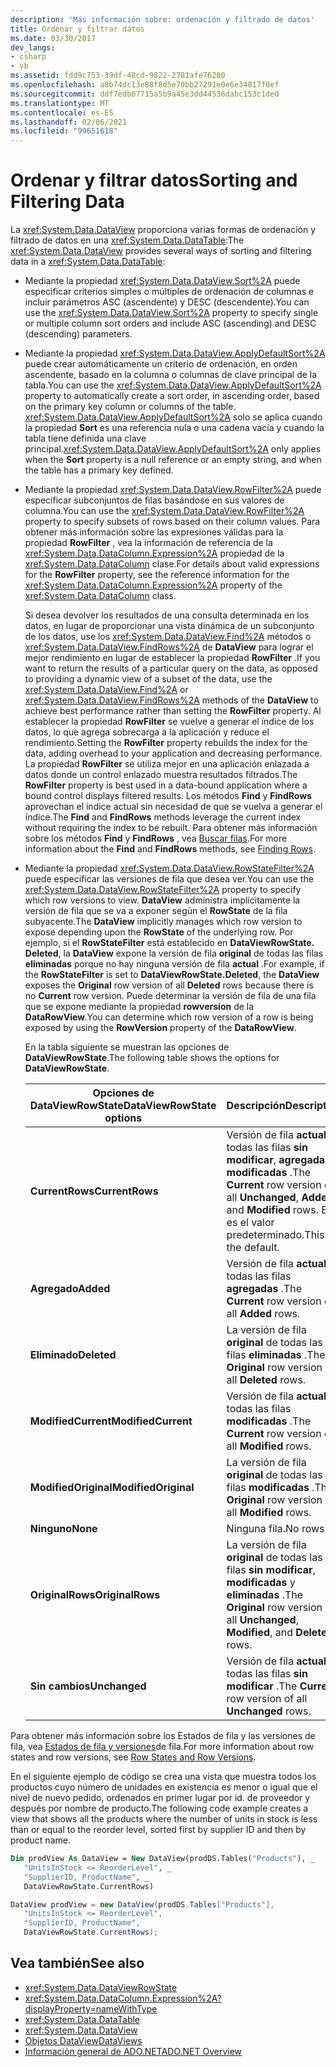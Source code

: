 ```yaml
---
description: 'Más información sobre: ordenación y filtrado de datos'
title: Ordenar y filtrar datos
ms.date: 03/30/2017
dev_langs:
- csharp
- vb
ms.assetid: fdd9c753-39df-48cd-9822-2781afe76200
ms.openlocfilehash: a8b74dc13e88f8d5e70bb27291e0e6e34817f0ef
ms.sourcegitcommit: ddf7edb67715a5b9a45e3dd44536dabc153c1de0
ms.translationtype: MT
ms.contentlocale: es-ES
ms.lasthandoff: 02/06/2021
ms.locfileid: "99651618"
---
```

# <a name="sorting-and-filtering-data"></a><span data-ttu-id="59723-103">Ordenar y filtrar datos</span><span class="sxs-lookup"><span data-stu-id="59723-103">Sorting and Filtering Data</span></span>

<span data-ttu-id="59723-104">La <xref:System.Data.DataView> proporciona varias formas de ordenación y filtrado de datos en una <xref:System.Data.DataTable>:</span><span class="sxs-lookup"><span data-stu-id="59723-104">The <xref:System.Data.DataView> provides several ways of sorting and filtering data in a <xref:System.Data.DataTable>:</span></span>  
  
- <span data-ttu-id="59723-105">Mediante la propiedad <xref:System.Data.DataView.Sort%2A> puede especificar criterios simples o múltiples de ordenación de columnas e incluir parámetros ASC (ascendente) y DESC (descendente).</span><span class="sxs-lookup"><span data-stu-id="59723-105">You can use the <xref:System.Data.DataView.Sort%2A> property to specify single or multiple column sort orders and include ASC (ascending) and DESC (descending) parameters.</span></span>  
  
- <span data-ttu-id="59723-106">Mediante la propiedad <xref:System.Data.DataView.ApplyDefaultSort%2A> puede crear automáticamente un criterio de ordenación, en orden ascendente, basado en la columna o columnas de clave principal de la tabla.</span><span class="sxs-lookup"><span data-stu-id="59723-106">You can use the <xref:System.Data.DataView.ApplyDefaultSort%2A> property to automatically create a sort order, in ascending order, based on the primary key column or columns of the table.</span></span> <span data-ttu-id="59723-107"><xref:System.Data.DataView.ApplyDefaultSort%2A> solo se aplica cuando la propiedad **Sort** es una referencia nula o una cadena vacía y cuando la tabla tiene definida una clave principal.</span><span class="sxs-lookup"><span data-stu-id="59723-107"><xref:System.Data.DataView.ApplyDefaultSort%2A> only applies when the **Sort** property is a null reference or an empty string, and when the table has a primary key defined.</span></span>  
  
- <span data-ttu-id="59723-108">Mediante la propiedad <xref:System.Data.DataView.RowFilter%2A> puede especificar subconjuntos de filas basándose en sus valores de columna.</span><span class="sxs-lookup"><span data-stu-id="59723-108">You can use the <xref:System.Data.DataView.RowFilter%2A> property to specify subsets of rows based on their column values.</span></span> <span data-ttu-id="59723-109">Para obtener más información sobre las expresiones válidas para la propiedad **RowFilter** , vea la información de referencia de la <xref:System.Data.DataColumn.Expression%2A> propiedad de la <xref:System.Data.DataColumn> clase.</span><span class="sxs-lookup"><span data-stu-id="59723-109">For details about valid expressions for the **RowFilter** property, see the reference information for the <xref:System.Data.DataColumn.Expression%2A> property of the <xref:System.Data.DataColumn> class.</span></span>  
  
     <span data-ttu-id="59723-110">Si desea devolver los resultados de una consulta determinada en los datos, en lugar de proporcionar una vista dinámica de un subconjunto de los datos, use los <xref:System.Data.DataView.Find%2A> métodos o <xref:System.Data.DataView.FindRows%2A> de **DataView** para lograr el mejor rendimiento en lugar de establecer la propiedad **RowFilter** .</span><span class="sxs-lookup"><span data-stu-id="59723-110">If you want to return the results of a particular query on the data, as opposed to providing a dynamic view of a subset of the data, use the <xref:System.Data.DataView.Find%2A> or <xref:System.Data.DataView.FindRows%2A> methods of the **DataView** to achieve best performance rather than setting the **RowFilter** property.</span></span> <span data-ttu-id="59723-111">Al establecer la propiedad **RowFilter** se vuelve a generar el índice de los datos, lo que agrega sobrecarga a la aplicación y reduce el rendimiento.</span><span class="sxs-lookup"><span data-stu-id="59723-111">Setting the **RowFilter** property rebuilds the index for the data, adding overhead to your application and decreasing performance.</span></span> <span data-ttu-id="59723-112">La propiedad **RowFilter** se utiliza mejor en una aplicación enlazada a datos donde un control enlazado muestra resultados filtrados.</span><span class="sxs-lookup"><span data-stu-id="59723-112">The **RowFilter** property is best used in a data-bound application where a bound control displays filtered results.</span></span> <span data-ttu-id="59723-113">Los métodos **Find** y **FindRows** aprovechan el índice actual sin necesidad de que se vuelva a generar el índice.</span><span class="sxs-lookup"><span data-stu-id="59723-113">The **Find** and **FindRows** methods leverage the current index without requiring the index to be rebuilt.</span></span> <span data-ttu-id="59723-114">Para obtener más información sobre los métodos **Find** y **FindRows** , vea [Buscar filas](finding-rows.md).</span><span class="sxs-lookup"><span data-stu-id="59723-114">For more information about the **Find** and **FindRows** methods, see [Finding Rows](finding-rows.md).</span></span>  
  
- <span data-ttu-id="59723-115">Mediante la propiedad <xref:System.Data.DataView.RowStateFilter%2A> puede especificar las versiones de fila que desea ver.</span><span class="sxs-lookup"><span data-stu-id="59723-115">You can use the <xref:System.Data.DataView.RowStateFilter%2A> property to specify which row versions to view.</span></span> <span data-ttu-id="59723-116">**DataView** administra implícitamente la versión de fila que se va a exponer según el **RowState** de la fila subyacente.</span><span class="sxs-lookup"><span data-stu-id="59723-116">The **DataView** implicitly manages which row version to expose depending upon the **RowState** of the underlying row.</span></span> <span data-ttu-id="59723-117">Por ejemplo, si el **RowStateFilter** está establecido en **DataViewRowState. Deleted**, la **DataView** expone la versión de fila **original** de todas las filas **eliminadas** porque no hay ninguna versión de fila **actual** .</span><span class="sxs-lookup"><span data-stu-id="59723-117">For example, if the **RowStateFilter** is set to **DataViewRowState.Deleted**, the **DataView** exposes the **Original** row version of all **Deleted** rows because there is no **Current** row version.</span></span> <span data-ttu-id="59723-118">Puede determinar la versión de fila de una fila que se expone mediante la propiedad **rowversion** de la **DataRowView**.</span><span class="sxs-lookup"><span data-stu-id="59723-118">You can determine which row version of a row is being exposed by using the **RowVersion** property of the **DataRowView**.</span></span>  
  
     <span data-ttu-id="59723-119">En la tabla siguiente se muestran las opciones de **DataViewRowState**.</span><span class="sxs-lookup"><span data-stu-id="59723-119">The following table shows the options for **DataViewRowState**.</span></span>  
  
    |<span data-ttu-id="59723-120">Opciones de DataViewRowState</span><span class="sxs-lookup"><span data-stu-id="59723-120">DataViewRowState options</span></span>|<span data-ttu-id="59723-121">Descripción</span><span class="sxs-lookup"><span data-stu-id="59723-121">Description</span></span>|  
    |------------------------------|-----------------|  
    |<span data-ttu-id="59723-122">**CurrentRows**</span><span class="sxs-lookup"><span data-stu-id="59723-122">**CurrentRows**</span></span>|<span data-ttu-id="59723-123">Versión de fila **actual** de todas las filas **sin modificar**, **agregadas** y **modificadas** .</span><span class="sxs-lookup"><span data-stu-id="59723-123">The **Current** row version of all **Unchanged**, **Added**, and **Modified** rows.</span></span> <span data-ttu-id="59723-124">Este es el valor predeterminado.</span><span class="sxs-lookup"><span data-stu-id="59723-124">This is the default.</span></span>|  
    |<span data-ttu-id="59723-125">**Agregado**</span><span class="sxs-lookup"><span data-stu-id="59723-125">**Added**</span></span>|<span data-ttu-id="59723-126">Versión de fila **actual** de todas las filas **agregadas** .</span><span class="sxs-lookup"><span data-stu-id="59723-126">The **Current** row version of all **Added** rows.</span></span>|  
    |<span data-ttu-id="59723-127">**Eliminado**</span><span class="sxs-lookup"><span data-stu-id="59723-127">**Deleted**</span></span>|<span data-ttu-id="59723-128">La versión de fila **original** de todas las filas **eliminadas** .</span><span class="sxs-lookup"><span data-stu-id="59723-128">The **Original** row version of all **Deleted** rows.</span></span>|  
    |<span data-ttu-id="59723-129">**ModifiedCurrent**</span><span class="sxs-lookup"><span data-stu-id="59723-129">**ModifiedCurrent**</span></span>|<span data-ttu-id="59723-130">Versión de fila **actual** de todas las filas **modificadas** .</span><span class="sxs-lookup"><span data-stu-id="59723-130">The **Current** row version of all **Modified** rows.</span></span>|  
    |<span data-ttu-id="59723-131">**ModifiedOriginal**</span><span class="sxs-lookup"><span data-stu-id="59723-131">**ModifiedOriginal**</span></span>|<span data-ttu-id="59723-132">La versión de fila **original** de todas las filas **modificadas** .</span><span class="sxs-lookup"><span data-stu-id="59723-132">The **Original** row version of all **Modified** rows.</span></span>|  
    |<span data-ttu-id="59723-133">**Ninguno**</span><span class="sxs-lookup"><span data-stu-id="59723-133">**None**</span></span>|<span data-ttu-id="59723-134">Ninguna fila.</span><span class="sxs-lookup"><span data-stu-id="59723-134">No rows.</span></span>|  
    |<span data-ttu-id="59723-135">**OriginalRows**</span><span class="sxs-lookup"><span data-stu-id="59723-135">**OriginalRows**</span></span>|<span data-ttu-id="59723-136">La versión de fila **original** de todas las filas **sin modificar**, **modificadas** y **eliminadas** .</span><span class="sxs-lookup"><span data-stu-id="59723-136">The **Original** row version of all **Unchanged**, **Modified**, and **Deleted** rows.</span></span>|  
    |<span data-ttu-id="59723-137">**Sin cambios**</span><span class="sxs-lookup"><span data-stu-id="59723-137">**Unchanged**</span></span>|<span data-ttu-id="59723-138">Versión de fila **actual** de todas las filas **sin modificar** .</span><span class="sxs-lookup"><span data-stu-id="59723-138">The **Current** row version of all **Unchanged** rows.</span></span>|  
  
 <span data-ttu-id="59723-139">Para obtener más información sobre los Estados de fila y las versiones de fila, vea [Estados de fila y versiones](row-states-and-row-versions.md)de fila.</span><span class="sxs-lookup"><span data-stu-id="59723-139">For more information about row states and row versions, see [Row States and Row Versions](row-states-and-row-versions.md).</span></span>  
  
 <span data-ttu-id="59723-140">En el siguiente ejemplo de código se crea una vista que muestra todos los productos cuyo número de unidades en existencia es menor o igual que el nivel de nuevo pedido, ordenados en primer lugar por id. de proveedor y después por nombre de producto.</span><span class="sxs-lookup"><span data-stu-id="59723-140">The following code example creates a view that shows all the products where the number of units in stock is less than or equal to the reorder level, sorted first by supplier ID and then by product name.</span></span>  
  
```vb  
Dim prodView As DataView = New DataView(prodDS.Tables("Products"), _  
   "UnitsInStock <= ReorderLevel", _  
   "SupplierID, ProductName", _  
   DataViewRowState.CurrentRows)  
```  
  
```csharp  
DataView prodView = new DataView(prodDS.Tables["Products"],  
   "UnitsInStock <= ReorderLevel",  
   "SupplierID, ProductName",  
   DataViewRowState.CurrentRows);  
```  
  
## <a name="see-also"></a><span data-ttu-id="59723-141">Vea también</span><span class="sxs-lookup"><span data-stu-id="59723-141">See also</span></span>

- <xref:System.Data.DataViewRowState>
- <xref:System.Data.DataColumn.Expression%2A?displayProperty=nameWithType>
- <xref:System.Data.DataTable>
- <xref:System.Data.DataView>
- [<span data-ttu-id="59723-142">Objetos DataView</span><span class="sxs-lookup"><span data-stu-id="59723-142">DataViews</span></span>](dataviews.md)
- [<span data-ttu-id="59723-143">Información general de ADO.NET</span><span class="sxs-lookup"><span data-stu-id="59723-143">ADO.NET Overview</span></span>](../ado-net-overview.md)
